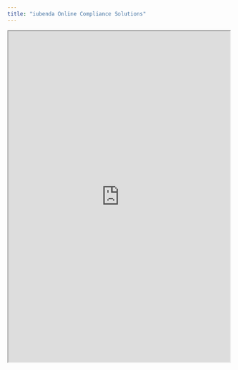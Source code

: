 ```yaml
---
title: "iubenda Online Compliance Solutions"
---
```



<iframe height="750" width="100%" src="https://ewelton.github.io/ktest/wiki.html#iubenda%20Online%20Compliance%20Solutions"></iframe>
